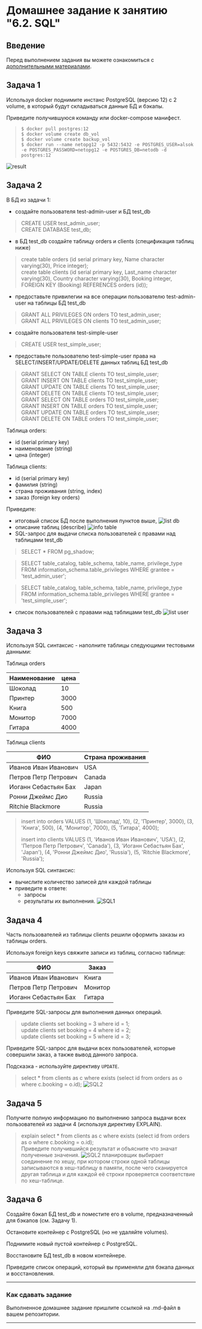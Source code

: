 # Домашнее задание к занятию "6.2. SQL"

## Введение

Перед выполнением задания вы можете ознакомиться с 
[дополнительными материалами](https://github.com/netology-code/virt-homeworks/tree/master/additional/README.md).

## Задача 1

Используя docker поднимите инстанс PostgreSQL (версию 12) c 2 volume, 
в который будут складываться данные БД и бэкапы.

Приведите получившуюся команду или docker-compose манифест.
>```$ docker pull postgres:12```    
>```$ docker volume create db_vol```    
>```$ docker volume create backup_vol```    
>```$ docker run --name netopg12 -p 5432:5432 -e POSTGRES_USER=alsok -e POSTGRES_PASSWORD=netopg12 -e POSTGRES_DB=netodb -d postgres:12```

![result](./2022-02-22_10-32-29.png)

## Задача 2

В БД из задачи 1: 
- создайте пользователя test-admin-user и БД test_db
> CREATE USER test_admin_user;    
CREATE DATABASE test_db;

- в БД test_db создайте таблицу orders и clients (спeцификация таблиц ниже)
>create table orders (id serial primary key, Name character varying(30), Price integer);    
create table clients (id serial primary key, Last_name character varying(30), Country character varying(30), Booking integer, FOREIGN KEY (Booking) REFERENCES orders (id));

- предоставьте привилегии на все операции пользователю test-admin-user на таблицы БД test_db
> GRANT ALL PRIVILEGES ON orders TO test_admin_user;    
> GRANT ALL PRIVILEGES ON clients TO test_admin_user;    
- создайте пользователя test-simple-user  
> CREATE USER test_simple_user;
- предоставьте пользователю test-simple-user права на SELECT/INSERT/UPDATE/DELETE данных таблиц БД test_db
> GRANT SELECT ON TABLE clients TO test_simple_user;     
GRANT INSERT ON TABLE clients TO test_simple_user;     
GRANT UPDATE ON TABLE clients TO test_simple_user;     
GRANT DELETE ON TABLE clients TO test_simple_user;     
GRANT SELECT ON TABLE orders TO test_simple_user;     
GRANT INSERT ON TABLE orders TO test_simple_user;     
GRANT UPDATE ON TABLE orders TO test_simple_user;     
GRANT DELETE ON TABLE orders TO test_simple_user;     

Таблица orders:
- id (serial primary key)
- наименование (string)
- цена (integer)

Таблица clients:
- id (serial primary key)
- фамилия (string)
- страна проживания (string, index)
- заказ (foreign key orders)

Приведите:
- итоговый список БД после выполнения пунктов выше,
![list db](./2022-02-23_10-08-43.png)
- описание таблиц (describe)
![info table](./2022-02-23_10-24-30.png)
- SQL-запрос для выдачи списка пользователей с правами над таблицами test_db
> SELECT * FROM pg_shadow;      
 
> SELECT table_catalog, table_schema, table_name, privilege_type
FROM   information_schema.table_privileges 
WHERE  grantee =  'test_admin_user';     

> SELECT table_catalog, table_schema, table_name, privilege_type
FROM   information_schema.table_privileges 
WHERE  grantee =  'test_simple_user';       

- список пользователей с правами над таблицами test_db
![list user](./2022-02-23_11-17-29.png)

## Задача 3

Используя SQL синтаксис - наполните таблицы следующими тестовыми данными:

Таблица orders

| Наименование | цена |
| ------------ | ---- |
| Шоколад      | 10   |
| Принтер      | 3000 |
| Книга        | 500  |
| Монитор      | 7000 |
| Гитара       | 4000 |

Таблица clients

| ФИО                  | Страна проживания |
| -------------------- | ----------------- |
| Иванов Иван Иванович | USA               |
| Петров Петр Петрович | Canada            |
| Иоганн Себастьян Бах | Japan             |
| Ронни Джеймс Дио     | Russia            |
| Ritchie Blackmore    | Russia            |
> insert into orders VALUES (1, 'Шоколад', 10), (2, 'Принтер', 3000), (3, 'Книга', 500), (4, 'Монитор', 7000), (5, 'Гитара', 4000);     
> 
> insert into clients VALUES (1, 'Иванов Иван Иванович', 'USA'), (2, 'Петров Петр Петрович', 'Canada'), (3, 'Иоганн Себастьян Бах', 'Japan'), (4, 'Ронни Джеймс Дио', 'Russia'), (5, 'Ritchie Blackmore', 'Russia');     

Используя SQL синтаксис:
- вычислите количество записей для каждой таблицы 
- приведите в ответе:
    - запросы 
    - результаты их выполнения.
![SQL1](./2022-02-23_11-26-36.png)
## Задача 4

Часть пользователей из таблицы clients решили оформить заказы из таблицы orders.

Используя foreign keys свяжите записи из таблиц, согласно таблице:

| ФИО                  | Заказ   |
| -------------------- | ------- |
| Иванов Иван Иванович | Книга   |
| Петров Петр Петрович | Монитор |
| Иоганн Себастьян Бах | Гитара  |

Приведите SQL-запросы для выполнения данных операций.
>update  clients set booking = 3 where id = 1;     
update  clients set booking = 4 where id = 2;     
update  clients set booking = 5 where id = 3;     

Приведите SQL-запрос для выдачи всех пользователей, которые совершили заказ, а также вывод данного запроса.
 
Подсказка - используйте директиву `UPDATE`.

> select * from clients as c where  exists (select id from orders as o where c.booking = o.id);
![SQL2](./2022-02-23_11-36-14.png)


## Задача 5

Получите полную информацию по выполнению запроса выдачи всех пользователей из задачи 4 
(используя директиву EXPLAIN).
> explain select * from clients as c where  exists (select id from orders as o where c.booking = o.id);     
Приведите получившийся результат и объясните что значат полученные значения.
![SQL2](./2022-02-23_11-40-14.png)
>планировщик выбирает соединение по хешу, при котором строки одной таблицы записываются в хеш-таблицу в памяти, после чего сканируется другая таблица и для каждой её строки проверяется соответствие по хеш-таблице.

## Задача 6

Создайте бэкап БД test_db и поместите его в volume, предназначенный для бэкапов (см. Задачу 1).

Остановите контейнер с PostgreSQL (но не удаляйте volumes).

Поднимите новый пустой контейнер с PostgreSQL.

Восстановите БД test_db в новом контейнере.

Приведите список операций, который вы применяли для бэкапа данных и восстановления. 

---

### Как cдавать задание

Выполненное домашнее задание пришлите ссылкой на .md-файл в вашем репозитории.

---
